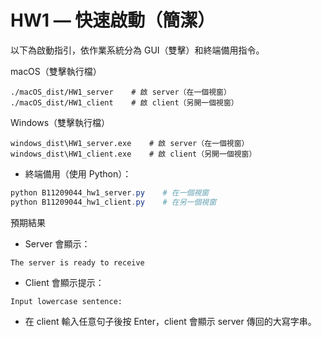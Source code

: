 # HW1 — 快速啟動（簡潔）

以下為啟動指引，依作業系統分為 GUI（雙擊）和終端備用指令。

macOS（雙擊執行檔）

```
./macOS_dist/HW1_server    # 啟 server（在一個視窗）
./macOS_dist/HW1_client    # 啟 client（另開一個視窗）
```

Windows（雙擊執行檔）

```
windows_dist\HW1_server.exe    # 啟 server（在一個視窗）
windows_dist\HW1_client.exe    # 啟 client（另開一個視窗）
```

- 終端備用（使用 Python）：

```powershell
python B11209044_hw1_server.py    # 在一個視窗
python B11209044_hw1_client.py    # 在另一個視窗
```

預期結果
- Server 會顯示：

```
The server is ready to receive
```

- Client 會顯示提示：

```
Input lowercase sentence:
```

- 在 client 輸入任意句子後按 Enter，client 會顯示 server 傳回的大寫字串。
